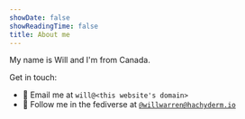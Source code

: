 ```yaml
---
showDate: false
showReadingTime: false
title: About me
---
```


My name is Will and I'm from Canada.

Get in touch:
  * 💌 Email me at `will@<this website's domain>`
  * 🐘 Follow me in the fediverse at [`@willwarren@hachyderm.io`](https://hachyderm.io/@willwarren)
